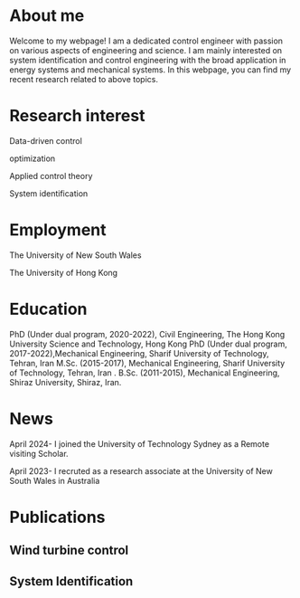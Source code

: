 # About me
Welcome to my webpage! I am a dedicated control engineer with passion on various aspects of engineering and science.
I am mainly interested on system identification and control engineering with the broad application in energy systems and mechanical systems.
In this webpage, you can find my recent research related to above topics.
# Research interest
Data-driven control

optimization

Applied control theory

System identification
# Employment
The University of New South Wales 

The University of Hong Kong

# Education
PhD (Under dual program, 2020-2022), Civil Engineering, The Hong Kong University Science and Technology, Hong Kong
PhD (Under dual program, 2017-2022),Mechanical Engineering, Sharif University of Technology, Tehran, Iran
M.Sc. (2015-2017), Mechanical Engineering, Sharif University of Technology, Tehran, Iran .
B.Sc. (2011-2015), Mechanical Engineering, Shiraz University, Shiraz, Iran.

# News
April 2024- I joined the University of Technology Sydney as a Remote visiting Scholar.

April 2023- I recruted as a research associate at the University of New South Wales in Australia

# Publications
## Wind turbine control
## System Identification
